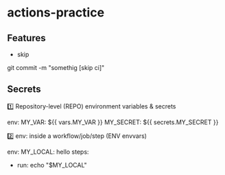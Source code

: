 # actions-practice

## Features

- skip

git commit -m "somethig [skip ci]"


## Secrets

1️⃣ Repository-level (REPO) environment variables & secrets

env:
  MY_VAR: ${{ vars.MY_VAR }}
  MY_SECRET: ${{ secrets.MY_SECRET }}


2️⃣ env: inside a workflow/job/step (ENV envvars)

env:
  MY_LOCAL: hello
steps:
  - run: echo "$MY_LOCAL"
